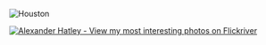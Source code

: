 ![Houston](https://user-images.githubusercontent.com/79431814/116591113-1992e800-a8e4-11eb-9956-3cfc94f10737.jpg)

<a href="https://www.flickriver.com/photos/alexander_burakov/popular-interesting/"><img src="https://www.flickriver.com/badge/user/all/interesting/shuffle/medium-horiz/ffffff/333333/109137992@N02.jpg" border="0" alt="Alexander Hatley - View my most interesting photos on Flickriver" title="Alexander Hatley - View my most interesting photos on Flickriver"/></a>
